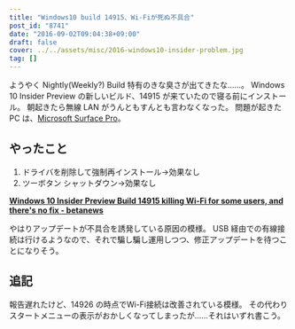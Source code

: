 ```yaml
---
title: "Windows10 build 14915、Wi-Fiが死ぬ不具合"
post_id: "8741"
date: "2016-09-02T09:04:38+09:00"
draft: false
cover: ../../assets/misc/2016-windows10-insider-problem.jpg
tag: []
---
```



ようやく Nightly(Weekly?) Build 特有のきな臭さが出てきたな……。 Windows 10 Insider Preview の新しいビルド、14915 が来ていたので寝る前にインストール。 朝起きたら無線 LAN がうんともすんとも言わなくなった。 問題が起きた PC は、[Microsoft Surface Pro](/surface-pro)。

## やったこと

  1. ドライバを削除して強制再インストール→効果なし
  2. ツーボタン シャットダウン→効果なし

**[Windows 10 Insider Preview Build 14915 killing Wi-Fi for some users, and there's no fix - betanews](http://betanews.com/2016/09/01/insider-preview-build-14915-kills-wifi/)**

 やはりアップデートが不具合を誘発している原因の模様。 USB 経由での有線接続は行けるようなので、それで騙し騙し運用しつつ、修正アップデートを待つことになりそう。


## 追記
報告遅れたけど、14926 の時点でWi-Fi接続は改善されている模様。 その代わりスタートメニューの表示がおかしくなってしまったが……それはいずれ書こう。
